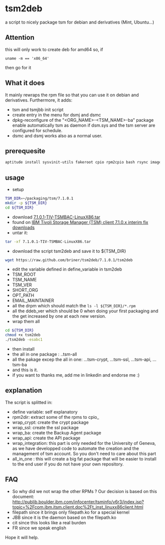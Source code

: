 tsm2deb
=======
a script to nicely package tsm for debian and derivatives (Mint, Ubuntu…)


Attention
---------
this will only work to create deb for amd64
so, if 
```
uname -m == 'x86_64'
```
then go for it

What it does
------------
It mainly rewraps the rpm file so that you can use it on debian and derivatives. Furthermore, it adds:
 - tsm and tsmjbb init script
 - create entry in the menu for dsmj and dsmc
 - dpkg-reconfigure of the "<ORG_NAME>-<TSM_NAME>-ba" package enable automatically tsm as daemon if dsm.sys and the tsm server are configured for schedule.
 - dsmc and dsmj works also as a normal user.

prerequesite
------------
```bash
aptitude install sysvinit-utils fakeroot cpio rpm2cpio bash rsync imagemagick unzip
```

usage
-----
 - setup
```bash
TSM_DIR=~/packaging/tsm/7.1.0.1
mkdir -p ${TSM_DIR}
cd ${TSM_DIR}
```
 - download [7.1.0.1-TIV-TSMBAC-LinuxX86.tar](ftp://public.dhe.ibm.com/storage/tivoli-storage-management/patches/client/v7r1/Linux/LinuxX86/BA/v710/7.1.0.1-TIV-TSMBAC-LinuxX86.tar)
  - found on [IBM Tivoli Storage Manager (TSM) client 7.1.0.x interim fix downloads](http://www-01.ibm.com/support/docview.wss?uid=swg24036985)
 - untar it: 
```bash
tar -xf 7.1.0.1-TIV-TSMBAC-LinuxX86.tar
```
 - download the script tsm2deb and save it to ${TSM_DIR}
```bash
wget https://raw.github.com/briner/tsm2deb/7.1.0.1/tsm2deb
```
 - edit the variable defined in define_variable in tsm2deb
  - TSM_ROOT
  - TSM_NAME
  - TSM_VER
  - SHORT_ORG
  - OPT_PATH
  - EMAIL_MAINTAINER
  - all the drpm which should match the ```ls -l ${TSM_DIR}/*.rpm```
  - all the ddeb_ver which should be 0 when doing your first packaging 
    and the get increased by one at each new version.
 - wrap them all
```bash
cd ${TSM_DIR}
chmod +x tsm2deb
./tsm2deb -esabc1
```
 - then install
  - the all in one package : ..tsm-all
  - all the pakage excep the all in one: …tsm-crypt, …tsm-ssl, …tsm-api, …tsm-ba
 - and  this is it.
 - if you want to thanks me, add me in linkedin and endorse me :)

explanation
-----------
The script is splitted in:
 - define variable: self explanatory
 - rpm2dir: extract some of the rpms to cpio_<directories>
 - wrap_crypt: create the crypt package
 - wrap_ssl: create the ssl package
 - wrap_ba: create the Backup Agent package
 - wrap_api: create the API package
 - wrap_integration: this part is only needed for the University of Geneva,
   as we have developped code to automate the creation and the management of
   tsm account. So you don't need to care about this part
- all_in_one : this will create a big fat package that will be easier to
  install to the end user if you do not have your own repository.

FAQ
---
- So why did we not wrap the other RPMs ?
    Our decision is based on this document:
    http://publib.boulder.ibm.com/infocenter/tsminfo/v6r3/index.jsp?topic=%2Fcom.ibm.itsm.client.doc%2Ft_inst_linuxx86client.html
 - filepath since it brings only filepath.ko for a special kernel
 - JBB since it is the daemon based on the filepath.ko
 - cit since this looks like a real burden
 - FR since we speak english



Hope it will help.

